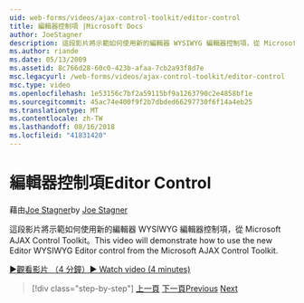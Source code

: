 ```yaml
---
uid: web-forms/videos/ajax-control-toolkit/editor-control
title: 編輯器控制項 |Microsoft Docs
author: JoeStagner
description: 這段影片將示範如何使用新的編輯器 WYSIWYG 編輯器控制項，從 Microsoft AJAX Control Toolkit。
ms.author: riande
ms.date: 05/13/2009
ms.assetid: 8c766d28-60c0-423b-afaa-7cb2a93f8d7e
msc.legacyurl: /web-forms/videos/ajax-control-toolkit/editor-control
msc.type: video
ms.openlocfilehash: 1e53156c7bf2a59115bf9a1263790c2e4858bf1e
ms.sourcegitcommit: 45ac74e400f9f2b7dbded66297730f6f14a4eb25
ms.translationtype: MT
ms.contentlocale: zh-TW
ms.lasthandoff: 08/16/2018
ms.locfileid: "41831420"
---
```

<a name="editor-control"></a><span data-ttu-id="76c5a-103">編輯器控制項</span><span class="sxs-lookup"><span data-stu-id="76c5a-103">Editor Control</span></span>
====================
<span data-ttu-id="76c5a-104">藉由[Joe Stagner](https://github.com/JoeStagner)</span><span class="sxs-lookup"><span data-stu-id="76c5a-104">by [Joe Stagner](https://github.com/JoeStagner)</span></span>

<span data-ttu-id="76c5a-105">這段影片將示範如何使用新的編輯器 WYSIWYG 編輯器控制項，從 Microsoft AJAX Control Toolkit。</span><span class="sxs-lookup"><span data-stu-id="76c5a-105">This video will demonstrate how to use the new Editor WYSIWYG Editor control from the Microsoft AJAX Control Toolkit.</span></span>

[<span data-ttu-id="76c5a-106">&#9654;觀看影片 （4 分鐘）</span><span class="sxs-lookup"><span data-stu-id="76c5a-106">&#9654; Watch video (4 minutes)</span></span>](https://channel9.msdn.com/Blogs/ASP-NET-Site-Videos/editor-control)

> [!div class="step-by-step"]
> <span data-ttu-id="76c5a-107">[上一頁](combo-box.md)
> [下一頁](editor-control-custom.md)</span><span class="sxs-lookup"><span data-stu-id="76c5a-107">[Previous](combo-box.md)
[Next](editor-control-custom.md)</span></span>
